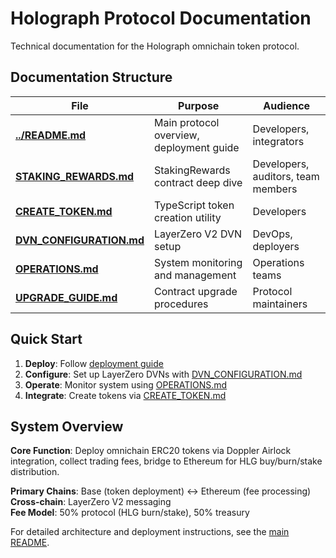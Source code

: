 # Holograph Protocol Documentation

Technical documentation for the Holograph omnichain token protocol.

## Documentation Structure

| File | Purpose | Audience |
|------|---------|----------|
| **[../README.md](../README.md)** | Main protocol overview, deployment guide | Developers, integrators |
| **[STAKING_REWARDS.md](STAKING_REWARDS.md)** | StakingRewards contract deep dive | Developers, auditors, team members |
| **[CREATE_TOKEN.md](CREATE_TOKEN.md)** | TypeScript token creation utility | Developers |
| **[DVN_CONFIGURATION.md](DVN_CONFIGURATION.md)** | LayerZero V2 DVN setup | DevOps, deployers |
| **[OPERATIONS.md](OPERATIONS.md)** | System monitoring and management | Operations teams |
| **[UPGRADE_GUIDE.md](UPGRADE_GUIDE.md)** | Contract upgrade procedures | Protocol maintainers |

## Quick Start

1. **Deploy**: Follow [deployment guide](../README.md#development--deployment)
2. **Configure**: Set up LayerZero DVNs with [DVN_CONFIGURATION.md](DVN_CONFIGURATION.md)  
3. **Operate**: Monitor system using [OPERATIONS.md](OPERATIONS.md)
4. **Integrate**: Create tokens via [CREATE_TOKEN.md](CREATE_TOKEN.md)

## System Overview

**Core Function**: Deploy omnichain ERC20 tokens via Doppler Airlock integration, collect trading fees, bridge to Ethereum for HLG buy/burn/stake distribution.

**Primary Chains**: Base (token deployment) ↔ Ethereum (fee processing)  
**Cross-chain**: LayerZero V2 messaging  
**Fee Model**: 50% protocol (HLG burn/stake), 50% treasury

For detailed architecture and deployment instructions, see the [main README](../README.md).